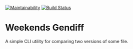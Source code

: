 [![Maintainability](https://api.codeclimate.com/v1/badges/8c5aa5eecfac6b4f205b/maintainability)](https://codeclimate.com/github/TheAlmightyYudHay/frontend-project-lvl2/maintainability)
[![Build Status](https://travis-ci.org/TheAlmightyYudHay/frontend-project-lvl2.svg?branch=master)](https://travis-ci.org/TheAlmightyYudHay/frontend-project-lvl2)

# Weekends Gendiff
A simple CLI utility for comparing two versions of some file.